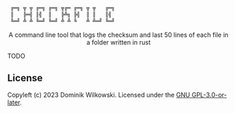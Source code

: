 ```sh
 ╔═╗ ╦ ╦ ╔═╗ ╔═╗ ╦╔═ ╔═╗ ╦ ╦   ╔═╗
 ║   ╠═╣ ║╣  ║   ╠╩╗ ╠╣  ║ ║   ║╣
 ╚═╝ ╩ ╩ ╚═╝ ╚═╝ ╩ ╩ ╚   ╩ ╩═╝ ╚═╝
```

<p align="center">A command line tool that logs the checksum and last 50 lines of each file in a folder written in rust</p>

TODO

## License
Copyleft (c) 2023 Dominik Wilkowski.
Licensed under the [GNU GPL-3.0-or-later](https://github.com/dominikwilkowski/checkfile/blob/main/LICENSE).
